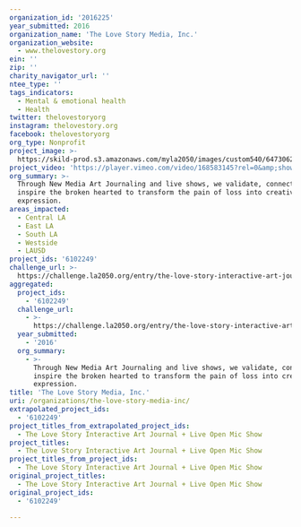 ```yaml
---
organization_id: '2016225'
year_submitted: 2016
organization_name: 'The Love Story Media, Inc.'
organization_website:
  - www.thelovestory.org
ein: ''
zip: ''
charity_navigator_url: ''
ntee_type: ''
tags_indicators:
  - Mental & emotional health
  - Health
twitter: thelovestoryorg
instagram: thelovestory.org
facebook: thelovestoryorg
org_type: Nonprofit
project_image: >-
  https://skild-prod.s3.amazonaws.com/myla2050/images/custom540/6473062183741-team90.png
project_video: 'https://player.vimeo.com/video/168583145?rel=0&amp;showinfo=0'
org_summary: >-
  Through New Media Art Journaling and live shows, we validate, connect and
  inspire the broken hearted to transform the pain of loss into creative
  expression.
areas_impacted:
  - Central LA
  - East LA
  - South LA
  - Westside
  - LAUSD
project_ids: '6102249'
challenge_url: >-
  https://challenge.la2050.org/entry/the-love-story-interactive-art-journal-live-open-mic-show
aggregated:
  project_ids:
    - '6102249'
  challenge_url:
    - >-
      https://challenge.la2050.org/entry/the-love-story-interactive-art-journal-live-open-mic-show
  year_submitted:
    - '2016'
  org_summary:
    - >-
      Through New Media Art Journaling and live shows, we validate, connect and
      inspire the broken hearted to transform the pain of loss into creative
      expression.
title: 'The Love Story Media, Inc.'
uri: /organizations/the-love-story-media-inc/
extrapolated_project_ids:
  - '6102249'
project_titles_from_extrapolated_project_ids:
  - The Love Story Interactive Art Journal + Live Open Mic Show
project_titles:
  - The Love Story Interactive Art Journal + Live Open Mic Show
project_titles_from_project_ids:
  - The Love Story Interactive Art Journal + Live Open Mic Show
original_project_titles:
  - The Love Story Interactive Art Journal + Live Open Mic Show
original_project_ids:
  - '6102249'

---
```

